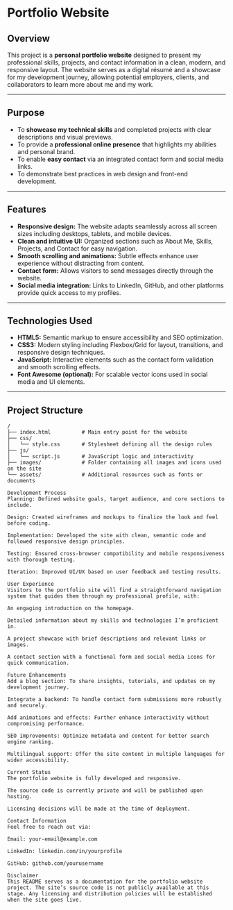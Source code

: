 # Portfolio Website

## Overview

This project is a **personal portfolio website** designed to present my professional skills, projects, and contact information in a clean, modern, and responsive layout. The website serves as a digital résumé and a showcase for my development journey, allowing potential employers, clients, and collaborators to learn more about me and my work.

---

## Purpose

- To **showcase my technical skills** and completed projects with clear descriptions and visual previews.  
- To provide a **professional online presence** that highlights my abilities and personal brand.  
- To enable **easy contact** via an integrated contact form and social media links.  
- To demonstrate best practices in web design and front-end development.

---

## Features

- **Responsive design:** The website adapts seamlessly across all screen sizes including desktops, tablets, and mobile devices.  
- **Clean and intuitive UI:** Organized sections such as About Me, Skills, Projects, and Contact for easy navigation.  
- **Smooth scrolling and animations:** Subtle effects enhance user experience without distracting from content.  
- **Contact form:** Allows visitors to send messages directly through the website.  
- **Social media integration:** Links to LinkedIn, GitHub, and other platforms provide quick access to my profiles.

---

## Technologies Used

- **HTML5:** Semantic markup to ensure accessibility and SEO optimization.  
- **CSS3:** Modern styling including Flexbox/Grid for layout, transitions, and responsive design techniques.  
- **JavaScript:** Interactive elements such as the contact form validation and smooth scrolling effects.  
- **Font Awesome (optional):** For scalable vector icons used in social media and UI elements.

---

## Project Structure

```plaintext
/
├── index.html          # Main entry point for the website
├── css/
│   └── style.css       # Stylesheet defining all the design rules
├── js/
│   └── script.js       # JavaScript logic and interactivity
├── images/             # Folder containing all images and icons used on the site
└── assets/             # Additional resources such as fonts or documents

Development Process
Planning: Defined website goals, target audience, and core sections to include.

Design: Created wireframes and mockups to finalize the look and feel before coding.

Implementation: Developed the site with clean, semantic code and followed responsive design principles.

Testing: Ensured cross-browser compatibility and mobile responsiveness with thorough testing.

Iteration: Improved UI/UX based on user feedback and testing results.

User Experience
Visitors to the portfolio site will find a straightforward navigation system that guides them through my professional profile, with:

An engaging introduction on the homepage.

Detailed information about my skills and technologies I’m proficient in.

A project showcase with brief descriptions and relevant links or images.

A contact section with a functional form and social media icons for quick communication.

Future Enhancements
Add a blog section: To share insights, tutorials, and updates on my development journey.

Integrate a backend: To handle contact form submissions more robustly and securely.

Add animations and effects: Further enhance interactivity without compromising performance.

SEO improvements: Optimize metadata and content for better search engine ranking.

Multilingual support: Offer the site content in multiple languages for wider accessibility.

Current Status
The portfolio website is fully developed and responsive.

The source code is currently private and will be published upon hosting.

Licensing decisions will be made at the time of deployment.

Contact Information
Feel free to reach out via:

Email: your-email@example.com

LinkedIn: linkedin.com/in/yourprofile

GitHub: github.com/yourusername

Disclaimer
This README serves as a documentation for the portfolio website project. The site’s source code is not publicly available at this stage. Any licensing and distribution policies will be established when the site goes live.
